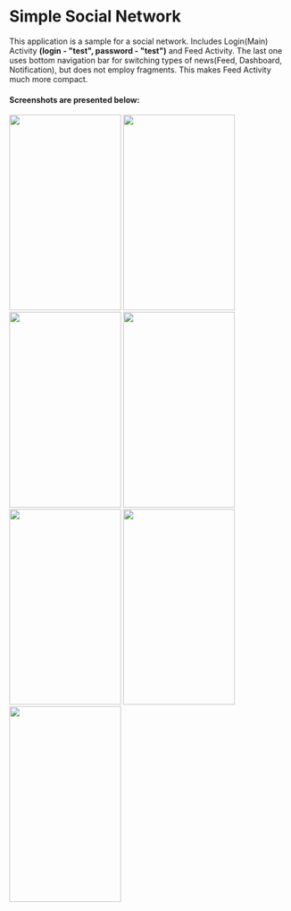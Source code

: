 # Simple Social Network

This application is a sample for a social network.
Includes Login(Main) Activity **(login - "test", password - "test")** and  Feed Activity.
The last one uses bottom navigation bar for switching types of news(Feed, Dashboard, Notification), but does not employ fragments. This makes Feed Activity much more compact. 


#### Screenshots are presented below:
<p>
<img src="https://github.com/Doldrums/Simple_Social_Network/blob/master/app/src/main/res/drawable/one.jpg" width="200" height="350" />
<img src="https://github.com/Doldrums/Simple_Social_Network/blob/master/app/src/main/res/drawable/two.jpg" width="200" height="350" />
<img src="https://github.com/Doldrums/Simple_Social_Network/blob/master/app/src/main/res/drawable/three.jpg" width="200" height="350" />
<img src="https://github.com/Doldrums/Simple_Social_Network/blob/master/app/src/main/res/drawable/four.jpg" width="200" height="350" />
<img src="https://github.com/Doldrums/Simple_Social_Network/blob/master/app/src/main/res/drawable/five.jpg" width="200" height="350" />
<img src="https://github.com/Doldrums/Simple_Social_Network/blob/master/app/src/main/res/drawable/six.jpg" width="200" height="350" />
<img src="https://github.com/Doldrums/Simple_Social_Network/blob/master/app/src/main/res/drawable/seven.jpg" width="200" height="350" />
</p>

